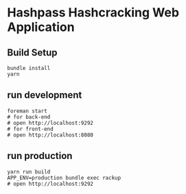 # Hashpass Hashcracking Web Application 

## Build Setup
```
bundle install
yarn
```

## run development
```
foreman start
# for back-end
# open http://localhost:9292
# for front-end
# open http://localhost:8080
```

## run production
```
yarn run build
APP_ENV=production bundle exec rackup
# open http://localhost:9292
```
